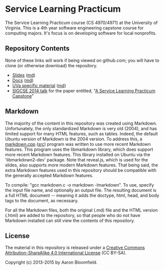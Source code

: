 Service Learning Practicum
==========================

The Service Learning Practicum course (CS 4970/4971) at the University
of Virginia.  This is a 4th year software engineering capstone course for computing majors.  It's focus is on developing software for local nonprofits.

Repository Contents
-------------------

None of these links will work if being viewed on github.com; you will
have to clone (or otherwise download) the repository.

- [Slides](slides/index.html) ([md](slides/index.md))
- [Docs](docs/index.html) ([md](docs/index.md))
- [UVa specific material](uva/index.html) ([md](uva/index.md))
- [SIGCSE 2014 talk](pubs/sigcse-2014.html) for the paper entitled, "[A Service Learning Practicum Capstone](http://dl.acm.org/citation.cfm?id=2538862.2538974)"

Markdown
--------

The majority of the content in this repository was created using
Markdown.  Unfortunately, the only standardized Markdown is very old
(2004), and has limited support for many HTML features, such as
tables.  Indeed, the default Ubuntu version of Markdown is the 2004
version.  To address this, a [markdown.cpp](utils/markdown.cpp.html)
([src](utils/markdown.cpp)) program was written to use more recent
Markdown features.  This program uses the libmarkdown library, which
does support more recent Markdown features.  This library installed on
Ubuntu via the 'libmarkdown2-dev' package.  Note that reveal.js, which
is used for the slides, also supports more modern Markdown features.
That being said, the extra Markdown features used in this repository
should be compatible with the generally accepted Markdown features.

To compile: "gcc markdown.c -o markdown -lmarkdown". To use, specify
the input file name, and optionally an output file.  The resulting
document is a full HTML document -- meaning it adds the doctype, html,
head, and body tags to the document, as necessary.

For all the Markdown files, both the original (.md) file and the HTML
version (.html) are added to the repository, so that people who do not
have Markdown installed can still view the contents of this
repository.


License
-------

The material in this repository is released under a [Creative Commons Attribution-ShareAlike 4.0 International License](http://creativecommons.org/licenses/by-sa/4.0/) (CC BY-SA).

Copyright (c) 2013-2015 by Aaron Bloomfield.
